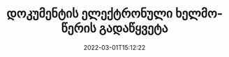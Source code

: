 ---
############################# Static ############################
layout: "product"
date: 2022-03-01T15:12:22
draft: false
#operation: 
#signaturetype: 
#fileformat: 
#productName: Java
lang: ka
#productCode: java
#otherformats: 
#breadcrumb: Put  signature on  for Java
product: "Signature"
product_tag: "signature"

############################# Head ############################
head_title: ".NET, Java, Cloud API და ონლაინ დოკუმენტის ხელმოწერის აპები"
head_description: "მიიღეთ ერთში დოკუმენტის ელექტრონული ხელმოწერის გადაწყვეტა .NET, Java და ღრუბელზე დაფუძნებული აპლიკაციებისთვის. ხელი მოაწერეთ დოკუმენტების საერთო ფორმატებს ინტერნეტით მარტივი გადაადგილების ფუნქციის გამოყენებით"

############################# Header ############################
title: "დოკუმენტის ელექტრონული ხელმოწერის გადაწყვეტა"
description: "მოაწერეთ ციფრული დოკუმენტები და სურათები ნებისმიერ პლატფორმაზე ჩვენი მოქნილი API-ების და აპებზე დაფუძნებული გადაწყვეტილებების გამოყენებით პროგრამისტებისა და საბოლოო მომხმარებლებისთვის."

############################# APIs ###############################
apis:
  enable: true

  api:
    # api loop
    - title: "GroupDocs.Signature High Code APIs Include"
      link: "/signature/"
      label: "ყველა High Code API-ის ნახვა"
      api_product:
        # api_product loop
        - link: "/signature/net/"
          img_alt: "GroupDocs.Signature for .NET"
          image: "https://www.groupdocs.cloud/templates/groupdocs/images/product-logos/groupdocs-signature-net.png"
          product: "GroupDocs.Signature for"
          platform: ".NET"
          content: "მშობლიური .NET API, რათა დაამატოთ, მოძებნოთ და გადაამოწმოთ ყველაზე პოპულარული ციფრული ხელმოწერის ტიპები Microsoft Office-ში, PDF-ში, სურათებსა და სხვადასხვა ფორმატებში .NET აპლიკაციებში."

        # api_product loop
        - link: "/signature/java/"
          img_alt: "GroupDocs.Signature for Java"
          image: "https://www.groupdocs.cloud/templates/groupdocs/images/product-logos/groupdocs-signature-java.png"
          product: "GroupDocs.Signature for"
          platform: "Java"
          content: "გააძლიერეთ Java აპლიკაციები eSignature-ის შესაძლებლობებით, რათა ციფრულად მოაწერონ ხელი დოკუმენტების და სურათების ფართო სპექტრს ნებისმიერ ოპერაციულ სისტემაზე დაყენებული JDK-ით."

    # api loop
    - title: "GroupDocs.Signature Low Code APIs Include"
      link: "https://products.groupdocs.cloud/signature"
      label: "იხილეთ ყველა Low Code API"
      api_product:
        # api_product loop
        - link: "https://products.groupdocs.cloud/signature/curl"
          img_alt: "GroupDocs.Signature Cloud for cURL"
          image: "https://www.groupdocs.cloud/templates/groupdocscloud/images/sdk/272x272/groupdocs_signature-for-curl.png"
          product: "GroupDocs.Signature"
          platform: "Cloud for cURL"
          content: "იმუშავეთ cURL RESTful დოკუმენტის ხელმოწერის API-სთან, რათა დაამატოთ და მანიპულიროთ ხელმოწერის სხვადასხვა ტიპები ყველა პოპულარულ დოკუმენტის ფორმატში, PDF, Word, Excel და სურათების ჩათვლით."

        # api_product loop
        - link: "https://products.groupdocs.cloud/signature/net"
          img_alt: "GroupDocs.Signature Cloud SDK for .NET"
          image: "https://www.groupdocs.cloud/templates/groupdocscloud/images/sdk/272x272/groupdocs_signature-for-net.png"
          product: "GroupDocs.Signature"
          platform: "Cloud SDK for .NET"
          content: "გამოიყენეთ ელექტრონული ხელმოწერის RESTful API მარტივად .NET SDK-ით, რათა მართოთ ციფრული ხელმოწერა რამდენიმე დოკუმენტის ფორმატში .NET აპლიკაციებში."

        # api_product loop
        - link: "https://products.groupdocs.cloud/signature/java"
          img_alt: "GroupDocs.Signature Cloud SDK for Java"
          image: "https://www.groupdocs.cloud/templates/groupdocscloud/images/sdk/272x272/groupdocs_signature-for-java.png"
          product: "GroupDocs.Signature"
          platform: "Cloud SDK for Java"
          content: "დანერგეთ დოკუმენტების ხელმოწერის გაფართოებული ფუნქციები თქვენს java აპლიკაციებში სპეციალურად შექმნილი დოკუმენტის ხელმოწერის SDK-ით Java-სთვის."

    # api loop
    - title: "GroupDocs.Signature No Code Apps Include"
      link: "https://products.groupdocs.app/signature"
      label: "იხილეთ ყველა No Code აპი"
      api_product:
        # api_product loop
        - link: "https://products.groupdocs.app/signature/total"
          img_alt: "GroupDocs.Signature Total"
          image: "https://www.aspose.cloud/templates/asposeapp/images/products/logo/aspose_signature-app.png"
          product: "GroupDocs.Signature"
          platform: "Total"
          content: "ხელი მოაწერეთ Microsoft Word, Excel, PowerPoint, Visio და PDF ფაილებს ტექსტით, სურათით, შტრიხკოდით ან QR-კოდით."

        # api_product loop
        - link: "https://products.groupdocs.app/signature/docx"
          img_alt: "GroupDocs.Signature DOCX"
          image: "https://www.aspose.cloud/templates/groupdocsapp/images/products/logo/groupdocs_words-app.png"
          product: "GroupDocs.Signature"
          platform: "DOCX"
          content: "ციფრულად მოაწერეთ ხელი Word დოკუმენტებს ონლაინ პირდაპირ თქვენი ბრაუზერიდან უფასოდ."

        # api_product loop
        - link: "https://products.groupdocs.app/signature/pdf"
          img_alt: "GroupDocs.Signature PDF"
          image: "https://www.aspose.cloud/templates/groupdocsapp/images/products/logo/groupdocs_pdf-app.png"
          product: "GroupDocs.Signature"
          platform: "PDF"
          content: "ელექტრონული ხელმოწერა PDF ფაილებზე ტექსტის, სურათის ან შტრიხკოდის გამოყენებით ნებისმიერი ვებ ბრაუზერიდან."

############################# Back to top ###############################
back_to_top:
  enable: true
---